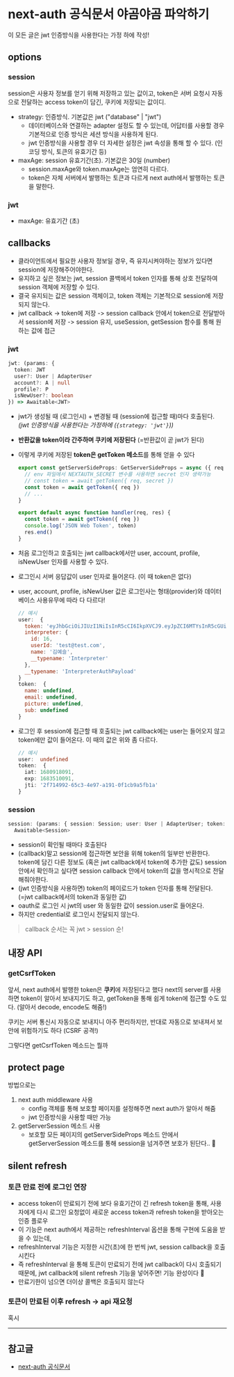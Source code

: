 # next-auth 공식문서 야곰야곰 파악하기

이 모든 글은 jwt 인증방식을 사용한다는 가정 하에 작성!

## options

### session

session은 사용자 정보를 얻기 위해 저장하고 있는 값이고, token은 서버 요청시 자동으로 전달하는 access token이 담긴, 쿠키에 저장되는 값이디.

- strategy: 인증방식. 기본값은 jwt ("database" | "jwt")
  - 데이터베이스와 연결하는 adapter 설정도 할 수 있는데, 어답터를 사용할 경우 기본적으로 인증 방식은 세션 방식을 사용하게 된다.
  - jwt 인증방식을 사용할 경우 더 자세한 설정은 jwt 속성을 통해 할 수 있다. (인코딩 방식, 토큰의 유효기간 등)
- maxAge: session 유효기간(초). 기본값은 30일 (number)
  - session.maxAge와 token.maxAge는 엄연히 다르다.
  - token은 자체 서버에서 발행하는 토큰과 다르게 next auth에서 발행하는 토큰을 말한다.

### jwt

- maxAge: 유효기간 (초)

## callbacks

- 클라이언트에서 필요한 사용자 정보일 경우, 즉 유지시켜야하는 정보가 있다면 session에 저장해주어야한다.
- 유지하고 싶은 정보는 jwt, session 콜백에서 token 인자를 통해 상호 전달하여 session 객체에 저장할 수 있다.
- 결국 유지되는 값은 session 객체이고, token 객체는 기본적으로 session에 저장되지 않는다.
- jwt callback -> token에 저장 -> session callback 안에서 token으로 전달받아서 session에 저장 -> session 유지, useSession, getSession 함수를 통해 원하는 값에 접근

### jwt

```ts
jwt: (params: {
  token: JWT
  user?: User | AdapterUser
  account?: A | null
  profile?: P
  isNewUser?: boolean
}) => Awaitable<JWT>
```

- jwt가 생성될 때 (로그인시) + 변경될 때 (session에 접근할 때)마다 호출된다. _(jwt 인증방식을 사용한다는 가정하에 (`{strategy: 'jwt'}`))_
- **반환값을 token이라 간주하며 쿠키에 저장된다** (=반환값이 곧 jwt가 된다)
- 이렇게 쿠키에 저장된 **token은 getToken 메소드**를 통해 얻을 수 있다

  ```ts
  export const getServerSideProps: GetServerSideProps = async ({ req }) => {
    // env 파일에서 NEXTAUTH_SECRET 변수를 사용하면 secret 인자 생략가능
    // const token = await getToken({ req, secret })
    const token = await getToken({ req })
    // ...
  }

  export default async function handler(req, res) {
    const token = await getToken({ req })
    console.log('JSON Web Token', token)
    res.end()
  }
  ```

- 처음 로그인하고 호출되는 jwt callback에서만 user, account, profile, isNewUser 인자를 사용할 수 있다.
- 로그인시 서버 응답값이 user 인자로 들어온다. (이 때 token은 없다)
- user, account, profile, isNewUser 값은 로그인사는 형태(provider)와 데이터베이스 사용유무에 따라 다 다르다!
  ```js
  // 예시
  user:  {
    token: 'eyJhbGciOiJIUzI1NiIsInR5cCI6IkpXVCJ9.eyJpZCI6MTYsInR5cGUiOiJpbnRlcnByZXRlciIsImlhdCI6MTY4MDkxODA5MSwiZXhwIjoxNjgxMDA0NDkxfQ.V0Eh-f6G0CYkZl1Z_UbDg3lMd84VMQWVLp7T91F79xo',
    interpreter: {
      id: 16,
      userId: 'test@test.com',
      name: '김예슬',
      __typename: 'Interpreter'
    },
    __typename: 'InterpreterAuthPayload'
  }
  token:  {
    name: undefined,
    email: undefined,
    picture: undefined,
    sub: undefined
  }
  ```
- 로그인 후 session에 접근할 때 호출되는 jwt callback에는 user는 들어오지 않고 token에만 값이 들어온다. 이 때의 값은 위와 좀 다르다.
  ```ts
  // 예시
  user:  undefined
  token:  {
    iat: 1680918091,
    exp: 1683510091,
    jti: '2f714992-65c3-4e97-a191-0f1cb9a5fb1a'
  }
  ```

### session

```ts
session: (params: { session: Session; user: User | AdapterUser; token: JWT }) =>
  Awaitable<Session>
```

- session이 확인될 때마다 호출된다
- (callback)말고 session에 접근하면 보안을 위해 token의 일부만 반환한다. token에 담긴 다른 정보도 (혹은 jwt callback에서 token에 추가한 값도) session 안에서 확인하고 싶다면 session callback 안에서 token의 값을 명시적으로 전달해줘야한다.
- (jwt 인증방식을 사용하면) token의 페이로드가 token 인자를 통해 전달된다. (=jwt callback에서의 token과 동일한 값)
- oauth로 로그인 시 jwt의 user 와 동일한 값이 session.user로 들어온다.
- 하지만 credential로 로그인시 전달되지 않는다.

> callback 순서는 꼭 jwt > session 순!

## 내장 API

### getCsrfToken

앞서, next auth에서 발행한 token은 **쿠키**에 저장된다고 했다
next의 server를 사용하면 token이 알아서 보내지기도 하고,
getToken을 통해 쉽게 token에 접근할 수도 있다. (알아서 decode, encode도 해줌!)

쿠키는 서버 통신시 자동으로 보내지니 아주 편리하지만,
반대로 자동으로 보내져서 보안에 위험하기도 하다 (CSRF 공격!)

그렇다면 getCsrfToken 메소드는 뭘까

## protect page

방법으로는

1. next auth middleware 사용
   - config 객체를 통해 보호할 페이지를 설정해주면 next auth가 알아서 해줌
   - jwt 인증방식을 사용할 때만 가능
2. getServerSession 메소드 사용
   - 보호할 모든 페이지의 getServerSideProps 메소드 안에서 getServerSession 메소드를 통해 session을 넘겨주면 보호가 된단다.. 🧐

## silent refresh

### 토큰 만료 전에 로그인 연장

- access token이 만료되기 전에 보다 유효기간이 긴 refresh token을 통해, 사용자에게 다시 로그인 요청없이 새로운 access token과 refresh token을 받아오는 인증 플로우
- 이 기능은 next auth에서 제공하는 refreshInterval 옵션을 통해 구현에 도움을 받을 수 있는데,
- refreshInterval 기능은 지정한 시간(초)에 한 번씩 jwt, session callback을 호출시킨다
- 즉 refreshInterval 을 통해 토큰이 만료되기 전에 jwt callback이 다시 호출되기 때문에, jwt callback에 silent refresh 기능을 넣어주면! 기능 완성이다 🙂
- 만료기한이 넘으면 더이상 콜백은 호출되지 않는다

### 토큰이 만료된 이후 refresh -> api 재요청

혹시

---

## 참고글

- [next-auth 공식문서](https://next-auth.js.org/)

